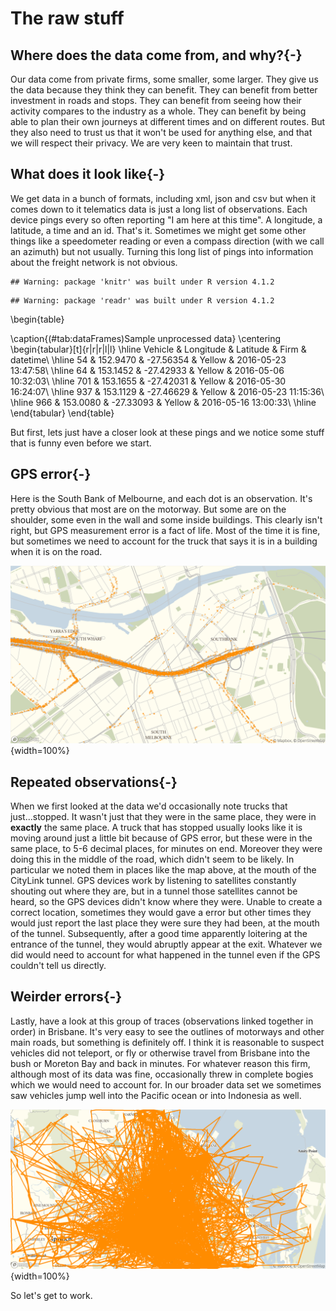 # The raw stuff

## Where does the data come from, and why?{-}
Our data come from private firms, some smaller, some larger. They give us the data because they think they can benefit. They can benefit from better investment in roads and stops. They can benefit from seeing how their activity compares to the industry as a whole. They can benefit by being able to plan their own journeys at different times and on different routes. But they also need to trust us that it won't be used for anything else, and that we will respect their privacy. We are very keen to maintain that trust. 

## What does it look like{-}
We get data in a bunch of formats, including xml, json and csv but when it comes down to it telematics data is just a long list of observations. Each device pings every so often reporting "I am here at this time". A longitude, a latitude, a time and an id. That's it. Sometimes we might get some other things like a speedometer reading or even a compass direction (with we call an azimuth) but not usually. Turning this long list of pings into information about the freight network is not obvious.

```
## Warning: package 'knitr' was built under R version 4.1.2
```

```
## Warning: package 'readr' was built under R version 4.1.2
```

\begin{table}

\caption{(\#tab:dataFrames)Sample unprocessed data}
\centering
\begin{tabular}[t]{r|r|r|l|l}
\hline
Vehicle & Longitude & Latitude & Firm & datetime\\
\hline
54 & 152.9470 & -27.56354 & Yellow & 2016-05-23 13:47:58\\
\hline
64 & 153.1452 & -27.42933 & Yellow & 2016-05-06 10:32:03\\
\hline
701 & 153.1655 & -27.42031 & Yellow & 2016-05-30 16:24:07\\
\hline
937 & 153.1129 & -27.46629 & Yellow & 2016-05-23 11:15:36\\
\hline
966 & 153.0080 & -27.33093 & Yellow & 2016-05-16 13:00:33\\
\hline
\end{tabular}
\end{table}

But first, lets just have a closer look at these pings and we notice some stuff that is funny even before we start.

## GPS error{-}

Here is the South Bank of Melbourne, and each dot is an observation. It's pretty obvious that most are on the motorway. But some are on the shoulder, some even in the wall and some inside buildings. This clearly isn't right, but GPS measurement error is a fact of life. Most of the time it is fine, but sometimes we need to account for the truck that says it is in a building when it is on the road. 

![the map as described in text](pics/southbankpings.png){width=100%}

## Repeated observations{-}

When we first looked at the data we'd occasionally note trucks that just...stopped. It wasn't just that they were in the same place, they were in **exactly** the same place. A truck that has stopped usually looks like it is moving around just a little bit because of GPS error, but these were in the same place, to 5-6 decimal places, for minutes on end. Moreover they were doing this in the middle of the road, which didn't seem to be likely. In particular we noted them in places like the map above, at the mouth of the CityLink tunnel. GPS devices work by listening to satellites constantly shouting out where they are, but in a tunnel those satellites cannot be heard, so the GPS devices didn't know where they were. Unable to create a correct location, sometimes they would gave a error but other times they would just report the last place they were sure they had been, at the mouth of the tunnel. Subsequently, after a good time apparently loitering at the entrance of the tunnel, they would abruptly appear at the exit. Whatever we did would need to account for what happened in the tunnel even if the GPS couldn't tell us directly.

## Weirder errors{-}

Lastly, have a look at this group of traces (observations linked together in order) in Brisbane. It's very easy to see the outlines of motorways and other main roads, but something is definitely off. I think it is reasonable to suspect vehicles did not teleport, or fly or otherwise travel from Brisbane into the bush or Moreton Bay and back in minutes. For whatever reason this firm, although most of its data was fine, occasionally threw in complete bogies which we would need to account for. In our broader data set we sometimes saw vehicles jump well into the Pacific ocean or into Indonesia as well.

![a map of Brisbane as described in the text](pics/yellow.png){width=100%}

So let's get to work.
